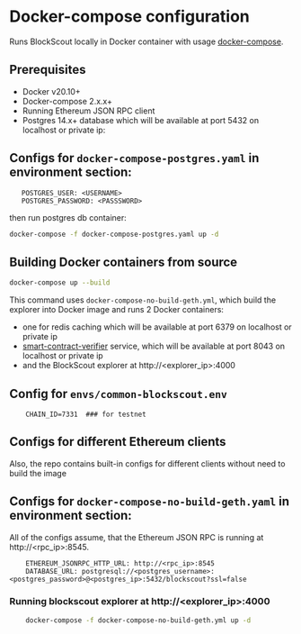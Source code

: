 # Docker-compose configuration

Runs BlockScout locally in Docker container with usage [docker-compose](https://github.com/docker/compose).

## Prerequisites

- Docker v20.10+
- Docker-compose 2.x.x+
- Running Ethereum JSON RPC client
- Postgres 14.x+ database which will be available at port 5432 on localhost or private ip:

## Configs for `docker-compose-postgres.yaml` in environment section:
```      
   POSTGRES_USER: <USERNAME>
   POSTGRES_PASSWORD: <PASSSWORD>
```
then run postgres db container:

```bash
docker-compose -f docker-compose-postgres.yaml up -d
```

## Building Docker containers from source

```bash
docker-compose up --build
```

This command uses `docker-compose-no-build-geth.yml`, which build the explorer into Docker image and runs 2 Docker containers:
- one for redis caching which will be available at port 6379 on localhost or private ip
- [smart-contract-verifier](https://github.com/blockscout/blockscout-rs/) service, which will be available at port 8043 on localhost or private ip
- and the BlockScout explorer at http://<explorer_ip>:4000

## Config for `envs/common-blockscout.env`  
```
    CHAIN_ID=7331  ### for testnet
```
## Configs for different Ethereum clients

Also, the repo contains built-in configs for different clients without need to build the image

## Configs for `docker-compose-no-build-geth.yaml` in environment section:

All of the configs assume, that the Ethereum JSON RPC is running at http://<rpc_ip>:8545.

```
    ETHEREUM_JSONRPC_HTTP_URL: http://<rpc_ip>:8545
    DATABASE_URL: postgresql://<postgres_username>:<postgres_password>@<postgres_ip>:5432/blockscout?ssl=false
```
### Running blockscout explorer at http://<explorer_ip>:4000
```bash
    docker-compose -f docker-compose-no-build-geth.yml up -d
```